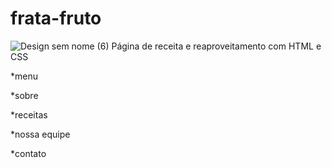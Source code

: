 # frata-fruto

![Design sem nome (6)](https://user-images.githubusercontent.com/109918729/190030046-a14645cb-7810-497e-81c3-9b914abe7b71.png)
Página de receita e reaproveitamento com HTML e CSS

*menu

*sobre

*receitas

*nossa equipe 

*contato
